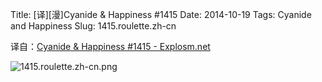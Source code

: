 Title: [译][漫]Cyanide & Happiness #1415
Date: 2014-10-19
Tags: Cyanide and Happiness
Slug: 1415.roulette.zh-cn

译自：[Cyanide & Happiness #1415 - Explosm.net](http://explosm.net/comics/1415/)


![1415.roulette.zh-cn.png](/static/images/comics/1415.roulette.zh-cn.png)
